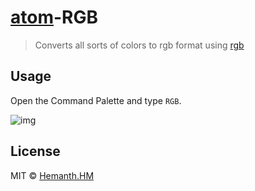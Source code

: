# [atom](https://atom.io)-RGB

> Converts all sorts of colors to rgb format using [rgb](https://github.com/kamicane/rgb)

## Usage

Open the Command Palette and type `RGB`.

![img](http://i.imgur.com/DzsMNV6.gif)

## License

MIT © [Hemanth.HM](http://h3manth.com)
